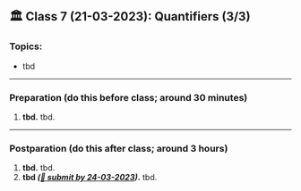 
## 🏛 Class 7 (21-03-2023): Quantifiers (3/3)

### Topics:
- tbd

----

### Preparation (do this before class; around 30 minutes)

1. **tbd.** tbd.

-----

### Postparation (do this after class; around 3 hours)

1. **tbd.** tbd.
7. **tbd _([📩 submit by 24-03-2023](tbd.url))_.** tbd.